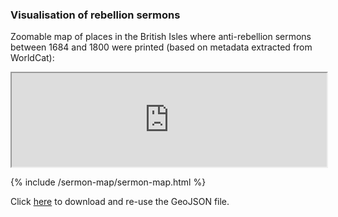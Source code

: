 ### Visualisation of rebellion sermons

Zoomable map of places in the British Isles where anti-rebellion sermons between 1684 and 1800 were printed (based on metadata extracted from WorldCat):

 <iframe src="https://monikabarget.github.io/Revolts/sermon-map/sermon-map.html" title="sermon map" width="100%">Number of sermons per place</iframe> 
 
 {% include /sermon-map/sermon-map.html %}
 
 Click [here](https://github.com/MonikaBarget/Revolts/blob/master/MAP_sermons-per-place.geojson) to download and re-use the GeoJSON file.

